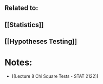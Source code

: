 
## Related to:

## [[Statistics]]

## [[Hypotheses Testing]]
# Notes:
- [[Lecture 8 Chi Square Tests - STAT 2122]]
